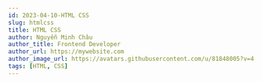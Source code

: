 ```yaml
---
id: 2023-04-10-HTML CSS
slug: htmlcss
title: HTML CSS
author: Nguyễn Minh Châu
author_title: Frontend Developer
author_url: https://mywebsite.com
author_image_url: https://avatars.githubusercontent.com/u/81848005?v=4
tags: [HTML, CSS]
---
```

